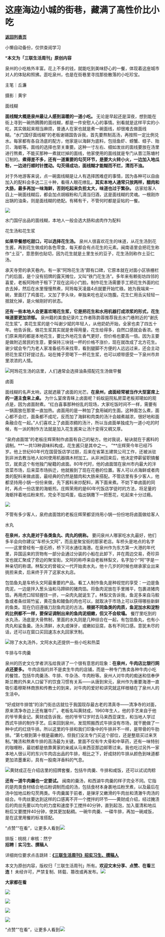 # 这座海边小城的街巷，藏满了高性价比小吃

[**返回列表页**](/gzh/三联生活周刊)

小懒自动备份，仅供查阅学习

***本文为「三联生活周刊」原创内容**

  
  
泉州的小吃格外丰富。花上不多的钱，就能吃到美味舒心的一餐，体现着这座城市对人的体贴和照拂。逛吃泉州，也是在街巷里寻找那些散落的小吃珍宝。  
  

主笔｜丘濂

摄影｜黄宇  

面线糊

**面线糊大概是泉州最让人感到温暖的一道小吃。**
无论是早起还是深夜，想到能在街上寻到一碗热腾腾的面线糊，都是一件安慰人心的事情。别看就是这样平实的小吃，其实做起来相当麻烦，普通人在家也就是煮一碗面线，却很难去做面线糊。“水门国仔面线糊”的老板谢锡国告诉我，首先要熬制高汤，再按照一定比例兑水。每家都有各自汤底的配方，他家是以海鲜为底料，包括鱼虾、螃蟹、蛏子、贻贝、海蛎等。面线的选择也至关重要。这种一寸左右、细如发丝的面线要放在汤里进行熬煮，不能买那种一煮就烂掉的面线，他家使用的面线就是专门从晋江陈塘村订制的。**煮得差不多，还有一道重要的勾芡环节，是要大火转小火，一边加入地瓜粉，一边进行顺时针搅动。勾芡得成功，面线糊才能糊而不烂，清而不浊。**

对于外地游客来说，点一碗面线糊是让人有选择困难症的事情，因为各种可以自由加入的配料会多达二三十种，看得人眼花缭乱。**其实本地人通常只放两样，醋肉和大肠，最多再加一味海鲜，否则吃起来负担太大，味道也过于繁杂。**
店家给客人舀上一碗面线糊后，都会加点胡椒粉和几滴当归酒，这是面线糊的灵魂。一根刚炸出锅的油条，则是面线糊的绝配。有稀有干，不管何时都是妥帖的一餐。

![](https://mmbiz.qpic.cn/sz_mmbiz_jpg/mscgUN7TcTJOyAMuOGiaRGuUXDmvE561FVX1Ns3cbfa58nzicIQsYVnUhKeBvFHc4Z6QL8HT1QeMsuDiah4Obsg5A/640?wx_fmt=jpeg&from;=appmsg)

水门国仔出品的面线糊，本地人一般会选大肠和卤肉作为配料

花生汤和花生浆

**如果早餐想吃甜口，可以选择花生汤。**
泉州人很喜欢花生的味道，从花生汤到花生酱，再到花生做成的各色零食，每天都会有点花生的元素。闽南语里会把花生称作“土豆”，意思倒也贴切，因为花生就是土里生长的豆子，花生汤则称作土豆仁汤。

承天寺旁的承天巷内，有一家“阿玲花生汤”颇有口碑，它原本就在对面小区铁栅栏门的后面，是个没有招牌的露天摊位，又叫“铁门花生汤”。多年来有赖街坊四邻的喜爱，老板阿玲终于租下了现在这间小门脸。制作花生汤需要手工把花生外面的红衣去掉，然后在水里慢慢熬煮，阿玲每天凌晨4点就要开始忙碌。她为我端来一碗，里面打了鸡蛋花，又加了芋头块，单独来吃也足以饱腹。花生仁用舌尖轻轻一抿就化掉，是火候刚好的状态。

**还有一些本地人会更喜欢喝花生浆，它是把花生和水用机器打成浓浆的形式，花生味道要更加浓郁。**
泉州籍的美食纪录片工作者陈韵蓉推荐我去水门巷附近的“谢氏花生浆”。卖花生浆的是个叫谢少斌的年轻人，从他奶奶开始，全家也卖了四五十年。他告诉我，做花生浆其实就是舍得用量，花生给得多，自然口感就会香浓。他们原来用的都是本地花生，要比外地花生香气更好，但价格也要高一倍。因为主要是做附近居民的生意，要保持三块钱一杯的价格不涨价，现在就改成了北方花生。谢少斌会专门为老人家准备纸币来找零，看到腿脚不方便的人远远过来，还会主动把花生浆打好提过去。站在摊子旁喝下一杯花生浆，也可以顺带感受一下泉州市井里浓浓的人情。

![](https://mmbiz.qpic.cn/sz_mmbiz_jpg/mscgUN7TcTJOyAMuOGiaRGuUXDmvE561FI0I1CaziaKbT9Kcaice4Q8W7XnQwiaib2pM9m2RWApWvjv8icBkrAsyrkzA/640?wx_fmt=jpeg&from;=appmsg)阿玲花生汤的店里，人们通常会选择油条搭配花生汤做早餐

卤面

面线糊的名声太响，这就遮蔽了卤面的光芒。**在泉州，卤面经常被当作大型宴席上的一道主食来上桌。**
为什么宴席青睐上卤面呢？蚂蚁庭院私房菜老板郑珺如的观点是，因为卤面耐煮。“红白喜事那种纷乱的现场，大家吃饭时间不一样，需要有一锅面放在那里一直加热。卤面用的是一种加了食用碱的生面。这种面怎么煮，面心都不会烂，面条都不成坨，反而加了海鲜和肉类的汤汁会越煮越浓，很好地和面条融合在一起。”人们喜欢上了卤面浓稠的汤汁，所以当卤面单独成为一道小吃的时候，有一派的制作方法就是加入花生酱来让汤汁变得又稠又厚。

“泉府卤面馆”的老板庄辉荣制作卤面有自己的秘方。他对我说，秘诀就在于酱料的调制。**“一共13种调味料构成，花生酱只是其中之一。
”**庄辉荣今年已经75岁。他上世纪60年代在国营饭店学过厨，后来在省第五建筑公司工作，还被派驻到非洲去教当地人如何使用机器搞木材加工。从非洲回来后，他决定停薪留职搞餐饮，就卖这个有他独门秘籍的卤面。80年代时，他的卤面馆在泉州市内最大的泮宫菜市场，后来菜市场拆迁，他就搬到了现在花巷的位置。客人可以点海鲜或者肉类的配料来做卤面，最经典的仍然是醋肉和大肠来搭配。不管店里有多少客人，他都坚持用小锅一份份来做，先下酱料来炒配料，再下面来煮。不妨下单卤面的同时，再点一份店里的海蛎煎。庄辉荣用的是60年代饭店学徒时的方法，将足量的海蛎拌着地瓜粉来煎，完全不加鸡蛋，临出锅撒下一把葱花，吃起来十分过瘾。

![](https://mmbiz.qpic.cn/sz_mmbiz_jpg/mscgUN7TcTJOyAMuOGiaRGuUXDmvE561F6e6VZ4ScE7KgP8D78Zribv1fIzkF90KDZEP1O8KfUACEp3OEGAOYETQ/640?wx_fmt=jpeg&from;=appmsg)

不管有多少客人，泉府卤面馆的老板庄辉荣都坚持用小锅一份份地将卤面做给客人

水丸

**在泉州，水丸是对于各类鱼丸、肉丸的统称。**
要问泉州人哪家吃水丸最好，他们多半会向你建议“车桥头文阿”，而且是聚宝街的那家老店。车桥头是地点的名字——这里曾经有一座石桥，桥下河水通往海港。在泉州作为东方第一大港的年代里，异国运来的货物有一部分会通过分装的小船在此卸下，并在周边交易，奇珍异宝也就汇聚成了旁边的聚宝街。文阿的称呼来自老板林梨文，名字加个“阿”字是一种亲切的称谓。林梨文的曾祖父一代开始卖水丸，他十几岁的时候也继承家业出来挑担来卖，后来终于开了这家水丸店。

包馅鱼丸是车桥头文阿最重要的产品。看工人制作鱼丸是种视觉的享受：一边是鱼肉泥，一边是拌入葱头油和马蹄碎的猪肉馅。将鱼肉泥放在手里摊平，包裹进猪肉馅，再用虎口轻轻握住一挤，一朵肉丸就诞生了。林梨文告诉我，鱼泥多来自马鲛鱼或者条纹斑竹鲨，黄花鱼和鳗鱼的肉也可以，就取决于市场上可以获得哪些新鲜的鱼类。现在仍旧遵循刀刮鱼肉泥的古法。**根据不同鱼类的肉质，鱼泥加水和淀粉的比例都不一样，要保证调制出来的鱼肉泥细嫩，但又不会软塌。**
餐厅里吃到的水丸汤，汤底是大骨熬制，里面的水丸则是几种综合在一起，有包馅鱼丸，也有小肉丸和鲨鱼羹。汤头清鲜，水丸或弹牙，或嫩如豆腐，各有不同口感。意犹未尽的话，还可以在窗口买回速冻水丸回家烹制。

![](https://mmbiz.qpic.cn/sz_mmbiz_jpg/mscgUN7TcTJOyAMuOGiaRGuUXDmvE561FWgyyqm6UnOPiab33iav3nrDYHNOGSdiaXVaVSW9MZcqM0NAHdocFOsDqw/640?wx_fmt=jpeg&from;=appmsg)除了水丸汤外，文阿水丸还提供一些小吃和热菜

牛排与牛肉羹

泉州的历史文化学者洪泓给我讲了一个很有意思的现象：**在泉州，牛肉店比银行网点还要多。**
牛肉店指的并不是卖生牛肉的店铺，而是一种专门售卖各种牛肉小吃的餐馆，包括牛肉羹汤、牛排、牛杂汤、牛肉粉等。泉州人对牛肉的痴迷和信奉伊斯兰教的外来人口留下的饮食习惯有关系——从唐到宋元，泉州作为重要海港一直吸引着穆斯林商旅和传教士的到来，对牛肉的爱好和讲究就这样根植在了泉州人的生活中。

“好成财牛排馆”的涂门街总店就位于我国现存最古老的清真寺——清净寺的对面，原来清净寺边上还有屠牛厂。老板名叫黄财成，1960年生人，他的手艺来自于他的爷爷黄金记。黄财成告诉我，他的爷爷12岁时去马来西亚谋生，和当地人学过西式牛排的制作手艺。后来回到泉州，发现照搬西式牛排没有市场，就干脆做了一种中式的红烧牛排。所以这里的牛排和我们印象中的牛排并不一样，是带骨的牛肋排。“第七根到第十根是最嫩的，但我们没法专门买这个部位，还是整扇买过来烹制。”腌渍和熬煮牛排的高汤最为关键。里面不仅有牛大骨和中草药，还有一味特别的咖喱粉，最初都是依靠黄家的亲戚从马来西亚那边邮寄过来。我也吃过另外一家本地人很认可的东兴牛肉店出品的牛排，相比之下，好成财的牛排从颜色到味道都更加浓墨重彩，具有一股南洋香料的气息。

![](https://mmbiz.qpic.cn/sz_mmbiz_jpg/mscgUN7TcTJOyAMuOGiaRGuUXDmvE561F4O6icBPqdfMtK8VEpibNTvnrwAfgYic4605PiaN0lejC6hxQUJbthwtVdA/640?wx_fmt=jpeg&from;=appmsg)黄财成正在介绍店里的招牌套餐，包括牛肉羹、牛排和咸饭，还可以试试肉粽

**还有一道牛肉羹也一定要试。**
闽南的羹汤，和西湖牛肉羹的样子完全不同。它指的是肉类食材结合地瓜粉调制而成的汤，包括食材本身裹地瓜粉烹煮，以及最后在汤中加地瓜粉勾芡两类。牛肉羹属于前者，是弹牙又嫩滑的牛肉丝和清澈牛肉汤的结合。牛肉丝要达到这样的口感离不开一个搅拌的环节——黄财成介绍，经过腌渍后的肉丝先要以均匀的力度和速度手工搅拌40分钟，直到起泡，加入蛋清和地瓜粉后又要搅拌40分钟，使其更加黏稠。一碗牛肉羹、一碟牛排，再加一碗咸饭，是在这里用餐的标准搭配。

“点赞”“在看”，让更多人看到![](https://mmbiz.qpic.cn/mmbiz_gif/c2Sib3Mp7pON9hkSZwdTibRHNZSMPyiapUCHJwlyoZVBC3SfmPmF0VKjkm3NiaToQloHFJ6icyicqZnqgXp6pSQJt5gg/640?wx_fmt=gif&from;=appmsg&wxfrom;=5&wx;_lazy=1&tp;=webp)  
  
  
  
  
  
排版：桃桃 / 审核：然宁  
**招聘｜实习生、撰稿人**  

详细岗位要求点击跳转：[**《三联生活周刊》招实习生、撰稿人**](http://mp.weixin.qq.com/s?__biz=MTc5MTU3NTYyMQ==&mid=2651136871&idx=3&sn=f1c0777fe9d31881e5dfca68ebc2937f&chksm=5907324d6e70bb5b3546dfe1c7b31b5fe05664bebbf36356ba9a1a352e0678444cad62875ad4&scene=21#wechat_redirect)

本文为原创内容，版权归「三联生活周刊」所有。**欢迎文末分享、点赞、在看三连！**
未经许可，严禁复制、转载、篡改或再发布。![](https://mmbiz.qpic.cn/sz_mmbiz_png/Gg7Qtoh7Aic9ZTmAdCc80b4nD7xicgPt863QWU7oNswDx19XrjfTtSl8QwatY2EEZGuNd1WRRiapDZjcDhTnNYmBg/640?wx_fmt=other&wxfrom;=5&wx;_lazy=1&wx;_co=1&retryload;=1&tp;=webp)

**大家都在看**

[](https://mp.weixin.qq.com/s?__biz=MTc5MTU3NTYyMQ==&mid=2651477140&idx=1&sn=16217cdc7b5dc5a7937a1d55569b9958&scene=21#wechat_redirect)[![](https://mmbiz.qpic.cn/mmbiz_jpg/c2Sib3Mp7pOMbCIHcq4TZBiaTklXwPgP6iaYFHHPHtYQajgXztiafRjJlXZV4nwY2BZ4ocTee64YMpLGe528SX3eCQ/640?wx_fmt=other&from;=appmsg&wxfrom;=5&wx;_lazy=1&wx;_co=1&tp;=webp)](https://mp.weixin.qq.com/s?__biz=MTc5MTU3NTYyMQ==&mid=2651477709&idx=1&sn=b523c39408dc43ce45a73ff5a4076b07&scene=21#wechat_redirect)

[![](https://mmbiz.qpic.cn/mmbiz_jpg/c2Sib3Mp7pOPtArCHSB7uF9cJ1nrKZP31hejVnlUQ0BLOdgGKKlA0H2foEwDNEiacRYmYLibxnGdn2ZnpV3qI8wWQ/640?wx_fmt=other&from;=appmsg&wxfrom;=5&tp;=webp&wx;_lazy=1&wx;_co=1)](https://mp.weixin.qq.com/s?__biz=MTc5MTU3NTYyMQ==&mid=2651484192&idx=1&sn=f066cf9b4df4b878fcdc68dbcb147329&scene=21#wechat_redirect)

  

![](https://mmbiz.qpic.cn/sz_mmbiz_png/Gg7Qtoh7Aic9ZTmAdCc80b4nD7xicgPt86k1kgpU51hWCHjV92ryhVW35PLCvLhxLw9XDhXjgeDyZhHSx5EbRcfg/640?wx_fmt=other&wxfrom;=5&wx;_lazy=1&wx;_co=1&retryload;=2&tp;=webp)

  
[![](https://mmbiz.qpic.cn/mmbiz_jpg/c2Sib3Mp7pONuwrdetOsWUZLdDE1J39mLibBBe0vPzCKS1topq8p9JgG9O86KDCNS3SZl7Paa1d80gvHIBg9C0cw/640?wx_fmt=other&from;=appmsg&wxfrom;=5&wx;_lazy=1&wx;_co=1&tp;=webp)]()  
  
“点赞”“在看”，让更多人看到![](https://mmbiz.qpic.cn/mmbiz_gif/c2Sib3Mp7pON9hkSZwdTibRHNZSMPyiapUCHJwlyoZVBC3SfmPmF0VKjkm3NiaToQloHFJ6icyicqZnqgXp6pSQJt5gg/640?wx_fmt=gif&from;=appmsg&wxfrom;=5&wx;_lazy=1&tp;=webp)

